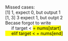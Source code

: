 Missed cases: \
[1] 1, expect 0, but output 1 \
[1, 3] 3 expect 1, but outpt 2 \
Becase forgot to write \
&nbsp;&nbsp;&nbsp;&nbsp; if target < <mark>=<mark> nums[start] \
&nbsp;&nbsp;&nbsp;&nbsp; elif target < <mark>=<mark> nums[end]
